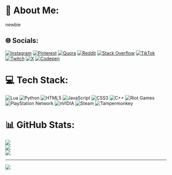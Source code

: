 # 💫 About Me:
newbie


## 🌐 Socials:
[![Instagram](https://img.shields.io/badge/Instagram-%23E4405F.svg?logo=Instagram&logoColor=white)](https://instagram.com/waliserz) [![Pinterest](https://img.shields.io/badge/Pinterest-%23E60023.svg?logo=Pinterest&logoColor=white)](https://pinterest.com/waliserz) [![Quora](https://img.shields.io/badge/Quora-%23B92B27.svg?logo=Quora&logoColor=white)](https://quora.com/profile/Waliser) [![Reddit](https://img.shields.io/badge/Reddit-%23FF4500.svg?logo=Reddit&logoColor=white)](https://reddit.com/user/Silver-Positive-5918 ) [![Stack Overflow](https://img.shields.io/badge/-Stackoverflow-FE7A16?logo=stack-overflow&logoColor=white)](https://stackoverflow.com/users/29315612) [![TikTok](https://img.shields.io/badge/TikTok-%23000000.svg?logo=TikTok&logoColor=white)](https://tiktok.com/@waliser_) [![Twitch](https://img.shields.io/badge/Twitch-%239146FF.svg?logo=Twitch&logoColor=white)](https://twitch.tv/waliser_) [![X](https://img.shields.io/badge/X-black.svg?logo=X&logoColor=white)](https://x.com/waliserx) [![Codepen](https://img.shields.io/badge/Codepen-000000?style=for-the-badge&logo=codepen&logoColor=white)](https://codepen.io/waliser) 

# 💻 Tech Stack:
![Lua](https://img.shields.io/badge/lua-%232C2D72.svg?style=for-the-badge&logo=lua&logoColor=white) ![Python](https://img.shields.io/badge/python-3670A0?style=for-the-badge&logo=python&logoColor=ffdd54) ![HTML5](https://img.shields.io/badge/html5-%23E34F26.svg?style=for-the-badge&logo=html5&logoColor=white) ![JavaScript](https://img.shields.io/badge/javascript-%23323330.svg?style=for-the-badge&logo=javascript&logoColor=%23F7DF1E) ![CSS3](https://img.shields.io/badge/css3-%231572B6.svg?style=for-the-badge&logo=css3&logoColor=white) ![C++](https://img.shields.io/badge/c++-%2300599C.svg?style=for-the-badge&logo=c%2B%2B&logoColor=white) ![Riot Games](https://img.shields.io/badge/riotgames-D32936.svg?style=for-the-badge&logo=riotgames&logoColor=white) ![PlayStation Network](https://img.shields.io/badge/PSN-%230070D1.svg?style=for-the-badge&logo=Playstation&logoColor=white) ![nVIDIA](https://img.shields.io/badge/nVIDIA-%2376B900.svg?style=for-the-badge&logo=nVIDIA&logoColor=white) ![Steam](https://img.shields.io/badge/steam-%23000000.svg?style=for-the-badge&logo=steam&logoColor=white) ![Tampermonkey](https://img.shields.io/badge/tampermonkey-%2300485B.svg?style=for-the-badge&logo=tampermonkey&logoColor=white)
# 📊 GitHub Stats:
![](https://github-readme-stats.vercel.app/api?username=waliser&theme=dark&hide_border=false&include_all_commits=false&count_private=false)<br/>
![](https://github-readme-streak-stats.herokuapp.com/?user=waliser&theme=dark&hide_border=false)<br/>
![](https://github-readme-stats.vercel.app/api/top-langs/?username=waliser&theme=dark&hide_border=false&include_all_commits=false&count_private=false&layout=compact)


---
[![](https://visitcount.itsvg.in/api?id=waliser&icon=3&color=6)](https://visitcount.itsvg.in)

<!-- Proudly created with GPRM ( https://gprm.itsvg.in ) -->
